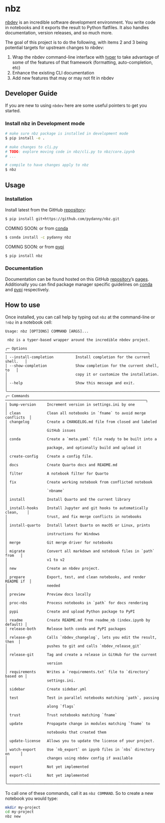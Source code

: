 # nbz


<!-- WARNING: THIS FILE WAS AUTOGENERATED! DO NOT EDIT! -->

[nbdev](https://nbdev.fast.ai/) is an incredible software development
environment. You write code in notebooks and it exports the result to
Python flatfiles. It also handles documentation, version releases, and
so much more.

The goal of this project is to do the following, with items 2 and 3
being potential targets for upstream changes to nbdev:

1.  Wrap the nbdev command-line interface with
    [typer](https://typer.tiangolo.com/) to take advantage of some of
    the features of that framework (formatting, auto-completion, etc)
2.  Enhance the existing CLI documentation
3.  Add new features that may or may not fit in nbdev

## Developer Guide

If you are new to using `nbdev` here are some useful pointers to get you
started.

### Install nbz in Development mode

``` sh
# make sure nbz package is installed in development mode
$ pip install -e .

# make changes to cli.py
# TODO: explore moving code in nbz/cli.py to nbz/core.ipynb
# ...

# compile to have changes apply to nbz
$ nbz 
```

## Usage

### Installation

Install latest from the GitHub
[repository](https://github.com/pydanny/nbz):

``` sh
$ pip install git+https://github.com/pydanny/nbz.git
```

COMING SOON: or from [conda](https://anaconda.org/pydanny/nbz)

``` sh
$ conda install -c pydanny nbz
```

COMING SOON: or from [pypi](https://pypi.org/project/nbz/)

``` sh
$ pip install nbz
```

### Documentation

Documentation can be found hosted on this GitHub
[repository](https://github.com/pydanny/nbz)’s
[pages](https://pydanny.github.io/nbz/). Additionally you can find
package manager specific guidelines on
[conda](https://anaconda.org/pydanny/nbz) and
[pypi](https://pypi.org/project/nbz/) respectively.

## How to use

Once installed, you can call help by typing out `nbz` at the
command-line or `!nbz` in a notebook cell:

``` plaintext
Usage: nbz [OPTIONS] COMMAND [ARGS]...

 nbz is a typer-based wrapper around the incredible nbdev project.

╭─ Options ─────────────────────────────────────────────────────────────────╮
│ --install-completion          Install completion for the current shell.   │
│ --show-completion             Show completion for the current shell, to   │
│                               copy it or customize the installation.      │
│ --help                        Show this message and exit.                 │
╰───────────────────────────────────────────────────────────────────────────╯
╭─ Commands ────────────────────────────────────────────────────────────────╮
│ bump-version     Increment version in settings.ini by one                 │
│ clean            Clean all notebooks in `fname` to avoid merge conflicts  │
│ changelog        Create a CHANGELOG.md file from closed and labeled       │
│                  GitHub issues                                            │
│ conda            Create a `meta.yaml` file ready to be built into a       │
│                  package, and optionally build and upload it              │
│ create-config    Create a config file.                                    │
│ docs             Create Quarto docs and README.md                         │
│ filter           A notebook filter for Quarto                             │
│ fix              Create working notebook from conflicted notebook         │
│                  `nbname`                                                 │
│ install          Install Quarto and the current library                   │
│ install-hooks    Install Jupyter and git hooks to automatically clean,    │
│                  trust, and fix merge conflicts in notebooks              │
│ install-quarto   Install latest Quarto on macOS or Linux, prints          │
│                  instructions for Windows                                 │
│ merge            Git merge driver for notebooks                           │
│ migrate          Convert all markdown and notebook files in `path` from   │
│                  v1 to v2                                                 │
│ new              Create an nbdev project.                                 │
│ prepare          Export, test, and clean notebooks, and render README if  │
│                  needed                                                   │
│ preview          Preview docs locally                                     │
│ proc-nbs         Process notebooks in `path` for docs rendering           │
│ pypi             Create and upload Python package to PyPI                 │
│ readme           Create README.md from readme_nb (index.ipynb by default) │
│ release-both     Release both conda and PyPI packages                     │
│ release-gh       Calls `nbdev_changelog`, lets you edit the result, then  │
│                  pushes to git and calls `nbdev_release_git`              │
│ release-git      Tag and create a release in GitHub for the current       │
│                  version                                                  │
│ requirements     Writes a `requirements.txt` file to `directory` based on │
│                  settings.ini.                                            │
│ sidebar          Create sidebar.yml                                       │
│ test             Test in parallel notebooks matching `path`, passing      │
│                  along `flags`                                            │
│ trust            Trust notebooks matching `fname`                         │
│ update           Propagate change in modules matching `fname` to          │
│                  notebooks that created them                              │
│ update-license   Allows you to update the license of your project.        │
│ watch-export     Use `nb_export` on ipynb files in `nbs` directory on     │
│                  changes using nbdev config if available                  │
│ export           Not yet implemented                                      │
│ export-cli       Not yet implemented                                      │
╰───────────────────────────────────────────────────────────────────────────╯
```

To call one of these commands, call it as `nbz COMMAND`. So to create a
new notebook you would type:

``` sh
mkdir my-project
cd my-project
nbz new
```
